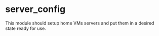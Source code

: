 # server_config
This module should setup home VMs servers and put them in a desired state ready for use.

